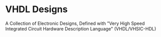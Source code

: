 # VHDL Designs
A Collection of Electronic Designs, Defined with "Very High Speed Integrated Circuit Hardware Description Language" (VHDL/VHSIC-HDL)
